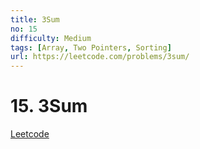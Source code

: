 ```yaml
---
title: 3Sum
no: 15
difficulty: Medium
tags: [Array, Two Pointers, Sorting]
url: https://leetcode.com/problems/3sum/
---
```


# 15. 3Sum

[Leetcode](https://leetcode.com/problems/3sum/)

